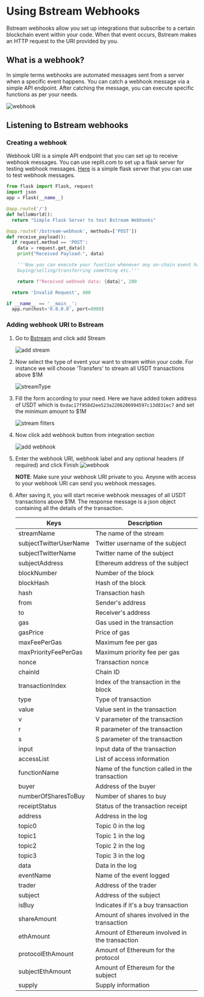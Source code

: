 # Using Bstream Webhooks

Bstream webhooks allow you set up integrations that subscribe to a certain blockchain event within your code.
When that event occurs, Bstream makes an HTTP request to the URI provided by you.

## What is a webhook?

In simple terms webhooks are automated messages sent from a server when a specific event happens. You can catch a webhook message via a simple API endpoint.
After catching the message, you can execute specific functions as per your needs.

![webhook](https://pbs.twimg.com/media/GAPppGGbUAAGNqZ?format=jpg&name=large)

## Listening to Bstream webhooks

### Creating a webhook

Webhook URI is a simple API endpoint that you can set up to receive webhook messages. You can use replit.com to set up a flask server for testing webhook messages. [Here](https://replit.com/@aditya194/Python#main.py) is a simple flask server that you can use to test webhook messages.

```python
from flask import Flask, request
import json
app = Flask(__name__)

@app.route('/')
def helloWorld():
  return "Simple Flask Server to test Bstream Webhooks"

@app.route('/bstream-webhook', methods=['POST'])
def receive_payload():
  if request.method == 'POST':
    data = request.get_data()
    print("Received Payload:", data)

    '''Now you can execute your function whenever any on-chain event happens. Be it someone
    buying/selling/transferring something etc.'''

    return f"Received webhook data: {data}", 200

  return 'Invalid Request', 400

if __name__ == '__main__':
  app.run(host='0.0.0.0', port=8080)
```

### Adding webhook URI to Bstream

1.  Go to [Bstream](https://Bstrea.io) and click add Stream

    ![add stream](https://media.discordapp.net/attachments/1150445520154808413/1180874316213137419/image.png?ex=657f01e8&is=656c8ce8&hm=f567e8808931a2a272af2f9e5055d1f355ae4c4eb67a87664f2054327596437e&=&format=webp&quality=lossless)

2.  Now select the type of event your want to stream within your code. For instance we will choose 'Transfers' to stream all USDT transactions above $1M

    ![streamType](https://pbs.twimg.com/media/GAPpseFbsAACWnA?format=jpg&name=medium)

3.  Fill the form according to your need. Here we have added token address of USDT which is `0xdac17f958d2ee523a2206206994597c13d831ec7` and set the minimum amount to $1M

    ![stream filters](https://pbs.twimg.com/media/GAPptezasAA7l_d?format=png&name=medium)

4.  Now click add webhook button from integration section

    ![add webhook](https://pbs.twimg.com/media/GAPpuIFacAE9l4p?format=png&name=medium)

5.  Enter the webhook URI, webhook label and any optional headers (if required) and click Finish
    ![webhook](https://pbs.twimg.com/media/GAPpuvOa4AAPCta?format=png&name=900x900)

    **NOTE**: Make sure your webhook URI private to you. Anyone with access to your webhook URI can send you webhook messages.

6.  After saving it, you will start receive webhook messages of all USDT transactions above $1M. The response message is a json object containing all the details of the transaction.


    | Keys                  | Description                                      |
    | ---------------------- | ------------------------------------------------ |
    | streamName             | The name of the stream                           |
    | subjectTwitterUserName | Twitter username of the subject                  |
    | subjectTwitterName     | Twitter name of the subject                      |
    | subjectAddress         | Ethereum address of the subject                  |
    | blockNumber            | Number of the block                              |
    | blockHash              | Hash of the block                                |
    | hash                   | Transaction hash                                 |
    | from                   | Sender's address                                 |
    | to                     | Receiver's address                               |
    | gas                    | Gas used in the transaction                       |
    | gasPrice               | Price of gas                                     |
    | maxFeePerGas           | Maximum fee per gas                               |
    | maxPriorityFeePerGas   | Maximum priority fee per gas                      |
    | nonce                  | Transaction nonce                                |
    | chainId                | Chain ID                                         |
    | transactionIndex       | Index of the transaction in the block             |
    | type                   | Type of transaction                              |
    | value                  | Value sent in the transaction                    |
    | v                      | V parameter of the transaction                   |
    | r                      | R parameter of the transaction                   |
    | s                      | S parameter of the transaction                   |
    | input                  | Input data of the transaction                    |
    | accessList             | List of access information                        |
    | functionName           | Name of the function called in the transaction    |
    | buyer                  | Address of the buyer                             |
    | numberOfSharesToBuy    | Number of shares to buy                           |
    | receiptStatus          | Status of the transaction receipt                 |
    | address                | Address in the log                                |
    | topic0                 | Topic 0 in the log                                |
    | topic1                 | Topic 1 in the log                                |
    | topic2                 | Topic 2 in the log                                |
    | topic3                 | Topic 3 in the log                                |
    | data                   | Data in the log                                   |
    | eventName              | Name of the event logged                          |
    | trader                 | Address of the trader                             |
    | subject                | Address of the subject                            |
    | isBuy                  | Indicates if it's a buy transaction              |
    | shareAmount            | Amount of shares involved in the transaction      |
    | ethAmount              | Amount of Ethereum involved in the transaction    |
    | protocolEthAmount      | Amount of Ethereum for the protocol               |
    | subjectEthAmount       | Amount of Ethereum for the subject                |
    | supply                 | Supply information                                |
